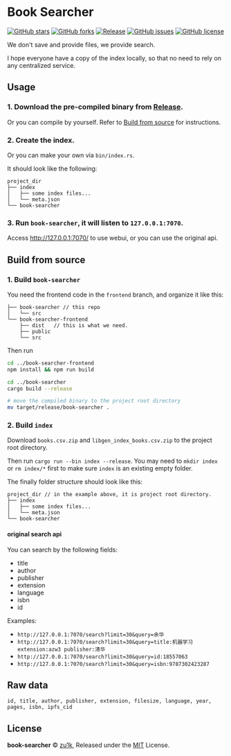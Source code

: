 # Book Searcher

[![GitHub stars](https://img.shields.io/github/stars/zu1k/book-searcher)](https://github.com/zu1k/book-searcher/stargazers)
[![GitHub forks](https://img.shields.io/github/forks/zu1k/book-searcher)](https://github.com/zu1k/book-searcher/network)
[![Release](https://img.shields.io/github/release/zu1k/book-searcher)](https://github.com/zu1k/book-searcher/releases)
[![GitHub issues](https://img.shields.io/github/issues/zu1k/book-searcher)](https://github.com/zu1k/book-searcher/issues)
[![GitHub license](https://img.shields.io/github/license/zu1k/book-searcher)](https://github.com/zu1k/book-searcher/blob/master/LICENSE)

We don't save and provide files, we provide search.

I hope everyone have a copy of the index locally, so that no need to rely on any centralized service.

## Usage

### 1. Download the pre-compiled binary from [Release](https://github.com/zu1k/book-searcher/releases).

Or you can compile by yourself. Refer to [Build from source](##build-from-source) for instructions.

### 2. Create the index.

Or you can make your own via `bin/index.rs`.

It should look like the following:

```
project_dir
├── index
│   ├── some index files...
│   └── meta.json
└── book-searcher
```

### 3. Run `book-searcher`, it will listen to `127.0.0.1:7070`.

Access http://127.0.0.1:7070/ to use webui, or you can use the original api.

## Build from source

### 1. Build `book-searcher`

You need the frontend code in the `frontend` branch, and organize it like this:

```
├── book-searcher // this repo
│   └── src
└── book-searcher-frontend
    ├── dist   // this is what we need.
    ├── public
    └── src
```

Then run
```bash
cd ../book-searcher-frontend
npm install && npm run build

cd ../book-searcher
cargo build --release

# move the compiled binary to the project root directory
mv target/release/book-searcher .
```

### 2. Build `index`

Download `books.csv.zip` and `libgen_index_books.csv.zip` to the project root directory.

Then run `cargo run --bin index --release`. You may need to `mkdir index` or `rm index/*` first to make sure `index` is an existing empty folder.

The finally folder structure should look like this:

```
project_dir // in the example above, it is project root directory.
├── index
│   ├── some index files...
│   └── meta.json
└── book-searcher
```

#### original search api

You can search by the following fields:

- title
- author
- publisher
- extension
- language
- isbn
- id

Examples:

- `http://127.0.0.1:7070/search?limit=30&query=余华`
- `http://127.0.0.1:7070/search?limit=30&query=title:机器学习 extension:azw3 publisher:清华`
- `http://127.0.0.1:7070/search?limit=30&query=id:18557063`
- `http://127.0.0.1:7070/search?limit=30&query=isbn:9787302423287`

## Raw data

```
id, title, author, publisher, extension, filesize, language, year, pages, isbn, ipfs_cid
```

## License

**book-searcher** © [zu1k](https://github.com/zu1k), Released under the [MIT](./LICENSE) License.<br>

